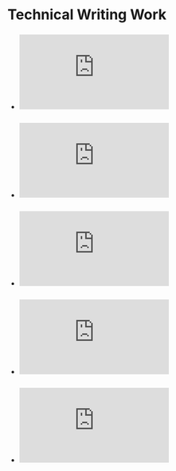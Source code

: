 # Technical Writing Work
* ### ![Technical Writing - 2025](https://github.com/Fernando144ft/My-Work-Repo/blob/main/Technical%20Writing/CSS-2754-001%20Project%203.pdf)
* ### ![OSINT Exercise #1 - 2025](https://github.com/Fernando144ft/My-Work-Repo/blob/main/Technical%20Writing/CYB-3900-001%20OSINT%20Exercise%201.pdf)
* ### ![Resources, Tools, & Techniques OSINT Exersice 2 - 2025](https://github.com/Fernando144ft/My-Work-Repo/blob/main/Technical%20Writing/CYB-3900-001%20OSINT%20Exercise%201.pdf)
* ### ![GoTitan Botnet Attack - 2024](https://github.com/Fernando144ft/My-Work-Repo/blob/main/Technical%20Writing/CSS-2754-001%20Assignment%202.pdf)
* ### ![Fullsoft Malware Attack and Security Breach - 2024](https://github.com/Fernando144ft/My-Work-Repo/blob/main/Technical%20Writing/CSS-2754-001%20Project%203.pdf)
